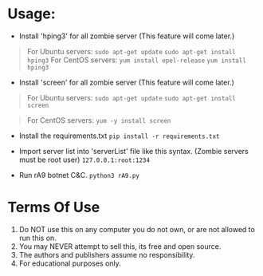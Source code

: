 # Usage:
- Install 'hping3' for all zombie server (This feature will come later.)

> For Ubuntu servers:
`sudo apt-get update`
`sudo apt-get install hping3`
> For CentOS servers:
`yum install epel-release`
`yum install hping3`

- Install 'screen' for all zombie server (This feature will come later.)

> For Ubuntu servers:
`sudo apt-get update`
`sudo apt-get install screen`

> For CentOS servers:
`yum -y install screen`

- Install the requirements.txt
`pip install -r requirements.txt `

- Import server list into 'serverList' file like this syntax. (Zombie servers must be root user)
`127.0.0.1:root:1234`

- Run rA9 botnet C&C.
`python3 rA9.py`


# Terms Of Use
1. Do NOT use this on any computer you do not own, or are not allowed to run this on.
2. You may NEVER attempt to sell this, its free and open source.
3. The authors and publishers assume no responsibility.
4. For educational purposes only.